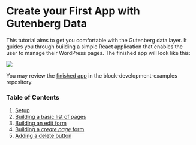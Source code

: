 # Create your First App with Gutenberg Data

This tutorial aims to get you comfortable with the Gutenberg data layer. It guides you through building a simple React application that enables the user to manage their WordPress pages. The finished app will look like this:

![](https://raw.githubusercontent.com/WordPress/gutenberg/HEAD/docs/how-to-guides/data-basics/media/list-of-pages/part1-finished.jpg)

You may review the [finished app](https://github.com/WordPress/block-development-examples/tree/trunk/plugins/data-basics-59c8f8) in the block-development-examples repository.

### Table of Contents

1. [Setup](/docs/how-to-guides/data-basics/1-data-basics-setup.md)
2. [Building a basic list of pages](/docs/how-to-guides/data-basics/2-building-a-list-of-pages.md)
3. [Building an edit form](/docs/how-to-guides/data-basics/3-building-an-edit-form.md)
4. [Building a _create page_ form](/docs/how-to-guides/data-basics/4-building-a-create-page-form.md)
5. [Adding a delete button](/docs/how-to-guides/data-basics/5-adding-a-delete-button.md)
